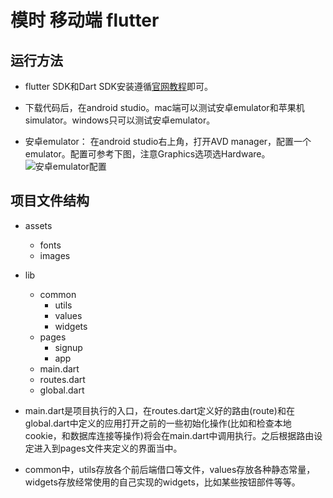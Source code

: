 # 模时 移动端 flutter

## 运行方法
* flutter SDK和Dart SDK安装遵循[官网教程](https://flutterchina.club/get-started/install/)即可。

* 下载代码后，在android studio。mac端可以测试安卓emulator和苹果机simulator。windows只可以测试安卓emulator。
* 安卓emulator：
在android studio右上角，打开AVD manager，配置一个emulator。配置可参考下图，注意Graphics选项选Hardware。
![安卓emulator配置](https://octodex.github.com/images/yaktocat.png)
## 项目文件结构
- assets
  - fonts
  - images

- lib
  - common
    - utils
    - values
    - widgets
  - pages
    - signup
    - app
  - main.dart
  - routes.dart
  - global.dart

* main.dart是项目执行的入口，在routes.dart定义好的路由(route)和在global.dart中定义的应用打开之前的一些初始化操作(比如和检查本地cookie，和数据库连接等操作)将会在main.dart中调用执行。之后根据路由设定进入到pages文件夹定义的界面当中。

* common中，utils存放各个前后端借口等文件，values存放各种静态常量，widgets存放经常使用的自己实现的widgets，比如某些按钮部件等等。